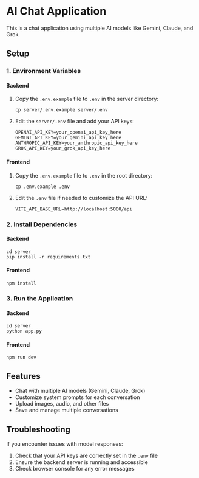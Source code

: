 
# AI Chat Application

This is a chat application using multiple AI models like Gemini, Claude, and Grok.

## Setup

### 1. Environment Variables

#### Backend

1. Copy the `.env.example` file to `.env` in the server directory:
   ```
   cp server/.env.example server/.env
   ```
2. Edit the `server/.env` file and add your API keys:
   ```
   OPENAI_API_KEY=your_openai_api_key_here
   GEMINI_API_KEY=your_gemini_api_key_here
   ANTHROPIC_API_KEY=your_anthropic_api_key_here
   GROK_API_KEY=your_grok_api_key_here
   ```

#### Frontend

1. Copy the `.env.example` file to `.env` in the root directory:
   ```
   cp .env.example .env
   ```
2. Edit the `.env` file if needed to customize the API URL:
   ```
   VITE_API_BASE_URL=http://localhost:5000/api
   ```

### 2. Install Dependencies

#### Backend
```
cd server
pip install -r requirements.txt
```

#### Frontend
```
npm install
```

### 3. Run the Application

#### Backend
```
cd server
python app.py
```

#### Frontend
```
npm run dev
```

## Features

- Chat with multiple AI models (Gemini, Claude, Grok)
- Customize system prompts for each conversation
- Upload images, audio, and other files
- Save and manage multiple conversations

## Troubleshooting

If you encounter issues with model responses:
1. Check that your API keys are correctly set in the `.env` file
2. Ensure the backend server is running and accessible
3. Check browser console for any error messages
